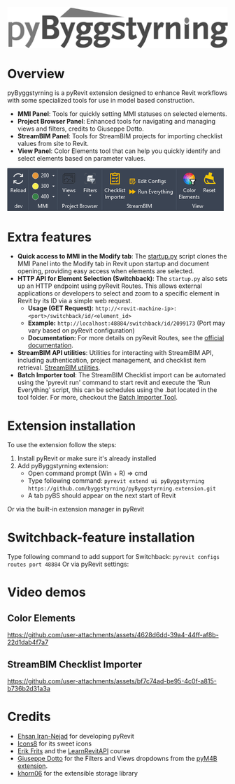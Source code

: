 ![pyByggstyrning](pyByggstyrning.png)

# Overview

pyByggstyrning is a pyRevit extension designed to enhance Revit workflows with some specialized tools for use in model based construction.

- **MMI Panel**: Tools for quickly setting MMI statuses on selected elements.
- **Project Browser Panel**: Enhanced tools for navigating and managing views and filters, credits to Giuseppe Dotto.
- **StreamBIM Panel**: Tools for StreamBIM projects for importing checklist values from site to Revit.
- **View Panel**: Color Elements tool that can help you quickly identify and select elements based on parameter values.

![pyBS tab](screenshot-tab.png)

# Extra features

- **Quick access to MMI in the Modify tab**: The [startup.py](https://github.com/byggstyrning/pyByggstyrning.extension/blob/master/startup.py) script clones the MMI Panel into the Modify tab in Revit upon startup and document opening, providing easy access when elements are selected.
- **HTTP API for Element Selection (Switchback)**: The `startup.py` also sets up an HTTP endpoint using pyRevit Routes. This allows external applications or developers to select and zoom to a specific element in Revit by its ID via a simple web request.
  - **Usage (GET Request):** `http://<revit-machine-ip>:<port>/switchback/id/<element_id>`
  - **Example:** `http://localhost:48884/switchback/id/2099173` (Port may vary based on pyRevit configuration) 
  - **Documentation:** For more details on pyRevit Routes, see the [official documentation](https://pyrevitlabs.notion.site/pyRevit-Routes-HTTP-API-79ef6d4a77b04aca9be6f4e46ffa728e).
- **StreamBIM API utilities**: Utilities for interacting with StreamBIM API, including authentication, project management, and checklist item retrieval. [StreamBIM utilities](https://github.com/byggstyrning/pyByggstyrning.extension/tree/master/lib/streambim).
- **Batch Importer tool**: The StreamBIM Checklist import can be automated using the 'pyrevit run' command to start revit and execute the 'Run Everything' script, this can be schedules using the .bat located in the tool folder. For more, checkout the [Batch Importer Tool](https://github.com/byggstyrning/pyByggstyrning.extension/tree/master/pyBS.tab/StreamBIM.panel/Batch%20Importer%20Tool).

# Extension installation

To use the extension follow the steps:

1. Install pyRevit or make sure it's already installed
2. Add pyByggstyrning extension:
   - Open command prompt (Win + R) => cmd
   - Type following command: `pyrevit extend ui pyByggstyrning https://github.com/byggstyrning/pyByggstyrning.extension.git`
   - A tab pyBS should appear on the next start of Revit

Or via the built-in extension manager in pyRevit

# Switchback-feature installation
Type following command to add support for Switchback: `pyrevit configs routes port 48884`
Or via pyRevit settings:

# Video demos

## Color Elements

https://github.com/user-attachments/assets/4628d6dd-39a4-44ff-af8b-22d1dab4f7a7

## StreamBIM Checklist Importer

https://github.com/user-attachments/assets/bf7c74ad-be95-4c0f-a815-b736b2d31a3a

# Credits

- [Ehsan Iran-Nejad](https://github.com/eirannejad) for developing pyRevit
- [Icons8](https://icons8.com/) for its sweet icons
- [Erik Frits](https://github.com/ErikFrits) and the [LearnRevitAPI](https://learnrevitapi.com/) course
- [Giuseppe Dotto](https://github.com/GiuseppeDotto) for the Filters and Views dropdowns from the [pyM4B extension](https://github.com/GiuseppeDotto/pyM4B.extension).
- [khorn06](https://github.com/khorn06/extensible-storage-pyrevit) for the extensible storage library
